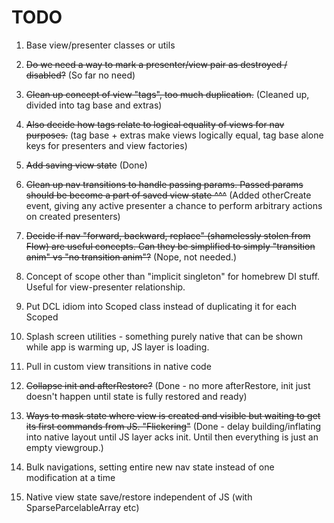 # TODO

1. Base view/presenter classes or utils

2. ~~Do we need a way to mark a presenter/view pair as destroyed / disabled?~~ (So far no need)

3. ~~Clean up concept of view "tags", too much duplication.~~ (Cleaned up, divided into tag base and extras)

4. ~~Also decide how tags relate to logical equality of views for nav purposes.~~ (tag base + extras make views logically equal, tag base alone keys for presenters and view factories)

5. ~~Add saving view state~~ (Done)

6. ~~Clean up nav transitions to handle passing params. Passed params should be become a part of saved view state ^^^~~ (Added otherCreate event, giving any active presenter a chance to perform arbitrary actions on created presenters)

7. ~~Decide if nav "forward, backward, replace" (shamelessly stolen from Flow) are useful concepts. Can they be simplified to simply "transition anim" vs "no transition anim"?~~ (Nope, not needed.)

8. Concept of scope other than "implicit singleton" for homebrew DI stuff. Useful for view-presenter relationship.

9. Put DCL idiom into Scoped class instead of duplicating it for each Scoped

10. Splash screen utilities - something purely native that can be shown while app is warming up, JS layer is loading.

11. Pull in custom view transitions in native code

12. ~~Collapse init and afterRestore?~~ (Done - no more afterRestore, init just doesn't happen until state is fully restored and ready)

13. ~~Ways to mask state where view is created and visible but waiting to get its first commands from JS. "Flickering"~~ (Done - delay building/inflating into native layout until JS layer acks init. Until then everything is just an empty viewgroup.)

14. Bulk navigations, setting entire new nav state instead of one modification at a time

15. Native view state save/restore independent of JS (with SparseParcelableArray etc)
